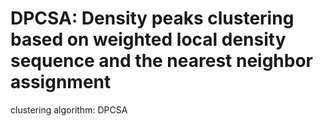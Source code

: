 # DPCSA: Density peaks clustering based on weighted local density sequence and the nearest neighbor assignment
clustering algorithm: DPCSA
